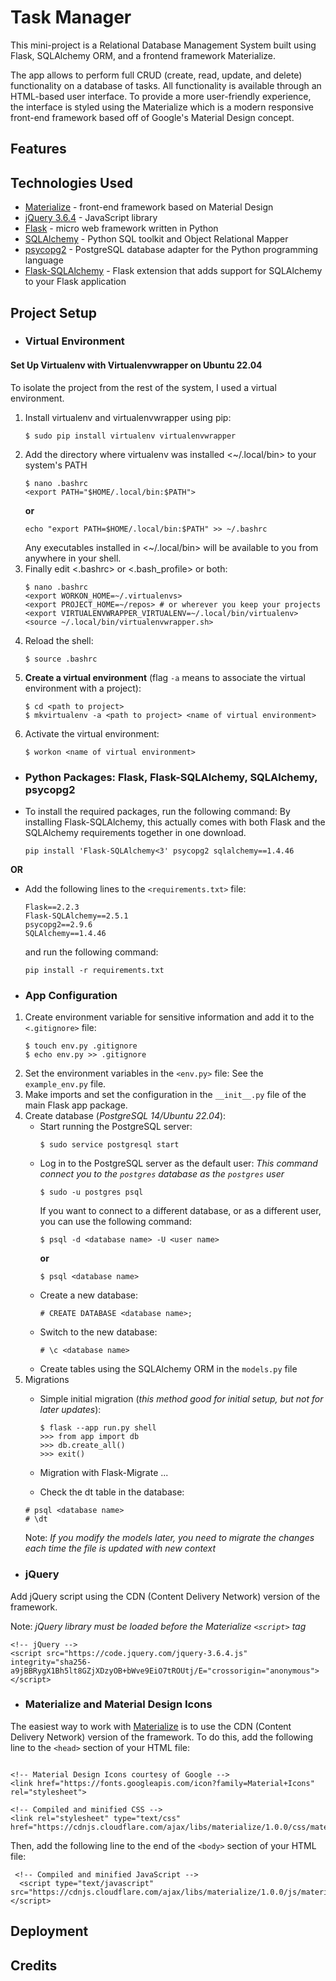 # Task Manager

This mini-project is a Relational Database Management System built using Flask, SQLAlchemy ORM, and a frontend framework Materialize.

The app allows to perform full CRUD (create, read, update, and delete) functionality on a database of tasks. All functionality is available through an HTML-based user interface. To provide a more user-friendly experience, the interface is styled using the Materialize which is a modern responsive front-end framework based off of Google's Material Design concept.


## Features


## Technologies Used
- [Materialize](https://materializecss.com/getting-started.html) - front-end framework based on Material Design
- [jQuery 3.6.4](https://releases.jquery.com/) - JavaScript library
- [Flask](https://flask.palletsprojects.com/en/1.1.x/) - micro web framework written in Python
- [SQLAlchemy](https://www.sqlalchemy.org/) - Python SQL toolkit and Object Relational Mapper
- [psycopg2](https://pypi.org/project/psycopg2/) - PostgreSQL database adapter for the Python programming language
- [Flask-SQLAlchemy](https://flask-sqlalchemy.palletsprojects.com/en/2.x/) - Flask extension that adds support for SQLAlchemy to your Flask application


## Project Setup
- ### Virtual Environment
#### Set Up Virtualenv with Virtualenvwrapper on Ubuntu 22.04
To isolate the project from the rest of the system, I used a virtual environment.
1. Install virtualenv and virtualenvwrapper using pip:
    ```
    $ sudo pip install virtualenv virtualenvwrapper
    ```
2. Add the directory where virtualenv was installed <~/.local/bin> to your system's PATH
    ```
    $ nano .bashrc
    <export PATH="$HOME/.local/bin:$PATH">
    ```
    **or**
    ```
    echo "export PATH=$HOME/.local/bin:$PATH" >> ~/.bashrc
    ```
    Any executables installed in <~/.local/bin> will be available to you from anywhere in your shell.
3. Finally edit <.bashrc> or <.bash_profile> or both:
    ```
    $ nano .bashrc
    <export WORKON_HOME=~/.virtualenvs>
    <export PROJECT_HOME=~/repos> # or wherever you keep your projects
    <export VIRTUALENVWRAPPER_VIRTUALENV=~/.local/bin/virtualenv>
    <source ~/.local/bin/virtualenvwrapper.sh>
    ```
4. Reload the shell:
    ```
    $ source .bashrc
    ```
5. **Create a virtual environment** (flag `-a` means to associate the virtual       environment with a project):
    ```
    $ cd <path to project>
    $ mkvirtualenv -a <path to project> <name of virtual environment>
    ```
6. Activate the virtual environment:
    ```
    $ workon <name of virtual environment>
    ```

- ### Python Packages: Flask, Flask-SQLAlchemy, SQLAlchemy, psycopg2
- To install the required packages, run the following command:
    By installing Flask-SQLAlchemy, this actually comes with both Flask and the SQLAlchemy requirements together in one download.
    ```
    pip install 'Flask-SQLAlchemy<3' psycopg2 sqlalchemy==1.4.46
    ```
**OR**

- Add the following lines to the `<requirements.txt>` file:
    ```
    Flask==2.2.3
    Flask-SQLAlchemy==2.5.1
    psycopg2==2.9.6
    SQLAlchemy==1.4.46
    ```
    and run the following command:
    ```
    pip install -r requirements.txt
    ```

- ### App Configuration
1. Create environment variable for sensitive information and add it to the `<.gitignore>` file:
    ```
    $ touch env.py .gitignore
    $ echo env.py >> .gitignore
    ```
2. Set the environment variables in the `<env.py>` file:
    See the `example_env.py` file.
3. Make imports and set the configuration in the `__init__.py` file of the main Flask app package.
4. Create database (_PostgreSQL 14/Ubuntu 22.04_):
    - Start running the PostgreSQL server:
        ```
        $ sudo service postgresql start
        ```
    - Log in to the PostgreSQL server as the default user:
        _This command connect you to the `postgres` database as the `postgres` user_
        ```
        $ sudo -u postgres psql
        ```
        If you want to connect to a different database, or as a different user, you can use the following command:
        ```
        $ psql -d <database name> -U <user name>
        ```
        **or**
        ```
        $ psql <database name>
        ```
    - Create a new database:
        ```
        # CREATE DATABASE <database name>;
        ```
    - Switch to the new database:
        ```
        # \c <database name>
        ```
    - Create tables using the SQLAlchemy ORM in the `models.py` file
5. Migrations
    - Simple initial migration
    (_this method good for initial setup, but not for later updates_):
        ```
        $ flask --app run.py shell
        >>> from app import db
        >>> db.create_all()
        >>> exit()
        ```
    - Migration with Flask-Migrate
        ...

    - Check the dt table in the database:
    ```
    # psql <database name>
    # \dt
    ```
    Note: _If you modify the models later, you need to migrate the changes each time the file is updated with new context_


- ### jQuery
Add jQuery script using the CDN (Content Delivery Network) version of the framework.

Note: _jQuery library must be loaded before the Materialize `<script>` tag_
```
<!-- jQuery -->
<script src="https://code.jquery.com/jquery-3.6.4.js" integrity="sha256-a9jBBRygX1Bh5lt8GZjXDzyOB+bWve9EiO7tROUtj/E="crossorigin="anonymous"></script>
```

- ### Materialize and Material Design Icons
The easiest way to work with [Materialize](https://materializecss.com/getting-started.html) is to use the CDN (Content Delivery Network) version of the framework. To do this, add the following line to the `<head>` section of your HTML file:
```

<!-- Material Design Icons courtesy of Google -->
<link href="https://fonts.googleapis.com/icon?family=Material+Icons" rel="stylesheet">

<!-- Compiled and minified CSS -->
<link rel="stylesheet" type="text/css" href="https://cdnjs.cloudflare.com/ajax/libs/materialize/1.0.0/css/materialize.min.css">
```
Then, add the following line to the end of the `<body>` section of your HTML file:
```
 <!-- Compiled and minified JavaScript -->
  <script type="text/javascript" src="https://cdnjs.cloudflare.com/ajax/libs/materialize/1.0.0/js/materialize.min.js"></script>
```

## Deployment

## Credits